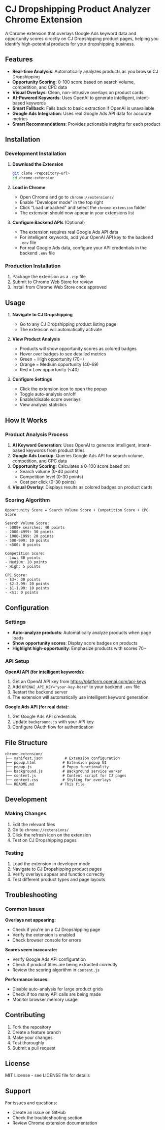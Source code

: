 # CJ Dropshipping Product Analyzer Chrome Extension

A Chrome extension that overlays Google Ads keyword data and opportunity scores directly on CJ Dropshipping product pages, helping you identify high-potential products for your dropshipping business.

## Features

- **Real-time Analysis**: Automatically analyzes products as you browse CJ Dropshipping
- **Opportunity Scoring**: 0-100 score based on search volume, competition, and CPC data
- **Visual Overlays**: Clean, non-intrusive overlays on product cards
- **AI-Powered Keywords**: Uses OpenAI to generate intelligent, intent-based keywords
- **Smart Fallback**: Falls back to basic extraction if OpenAI is unavailable
- **Google Ads Integration**: Uses real Google Ads API data for accurate metrics
- **Smart Recommendations**: Provides actionable insights for each product

## Installation

### Development Installation

1. **Download the Extension**
   ```bash
   git clone <repository-url>
   cd chrome-extension
   ```

2. **Load in Chrome**
   - Open Chrome and go to `chrome://extensions/`
   - Enable "Developer mode" in the top right
   - Click "Load unpacked" and select the `chrome-extension` folder
   - The extension should now appear in your extensions list

3. **Configure Backend APIs** (Optional)
   - The extension requires real Google Ads API data
   - For intelligent keywords, add your OpenAI API key to the backend `.env` file
   - For real Google Ads data, configure your API credentials in the backend `.env` file

### Production Installation

1. Package the extension as a `.zip` file
2. Submit to Chrome Web Store for review
3. Install from Chrome Web Store once approved

## Usage

1. **Navigate to CJ Dropshipping**
   - Go to any CJ Dropshipping product listing page
   - The extension will automatically activate

2. **View Product Analysis**
   - Products will show opportunity scores as colored badges
   - Hover over badges to see detailed metrics
   - Green = High opportunity (70+)
   - Orange = Medium opportunity (40-69)
   - Red = Low opportunity (<40)

3. **Configure Settings**
   - Click the extension icon to open the popup
   - Toggle auto-analysis on/off
   - Enable/disable score overlays
   - View analysis statistics

## How It Works

### Product Analysis Process

1. **AI Keyword Generation**: Uses OpenAI to generate intelligent, intent-based keywords from product titles
2. **Google Ads Lookup**: Queries Google Ads API for search volume, competition, and CPC data
3. **Opportunity Scoring**: Calculates a 0-100 score based on:
   - Search volume (0-40 points)
   - Competition level (0-30 points) 
   - Cost per click (0-30 points)
4. **Visual Overlay**: Displays results as colored badges on product cards

### Scoring Algorithm

```
Opportunity Score = Search Volume Score + Competition Score + CPC Score

Search Volume Score:
- 5000+ searches: 40 points
- 2000-4999: 30 points  
- 1000-1999: 20 points
- 500-999: 10 points
- <500: 0 points

Competition Score:
- Low: 30 points
- Medium: 20 points
- High: 5 points

CPC Score:
- $3+: 30 points
- $2-2.99: 20 points
- $1-1.99: 10 points
- <$1: 0 points
```

## Configuration

### Settings

- **Auto-analyze products**: Automatically analyze products when page loads
- **Show opportunity scores**: Display score badges on products
- **Highlight high-opportunity**: Emphasize products with scores 70+

### API Setup

**OpenAI API (for intelligent keywords):**
1. Get an OpenAI API key from https://platform.openai.com/api-keys
2. Add `OPENAI_API_KEY="your-key-here"` to your backend `.env` file
3. Restart the backend server
4. The extension will automatically use intelligent keyword generation

**Google Ads API (for real data):**
1. Get Google Ads API credentials
2. Update `background.js` with your API key
3. Configure OAuth flow for authentication

## File Structure

```
chrome-extension/
├── manifest.json          # Extension configuration
├── popup.html            # Extension popup UI
├── popup.js              # Popup functionality
├── background.js         # Background service worker
├── content.js            # Content script for CJ pages
├── content.css           # Styling for overlays
└── README.md            # This file
```

## Development

### Making Changes

1. Edit the relevant files
2. Go to `chrome://extensions/`
3. Click the refresh icon on the extension
4. Test on CJ Dropshipping pages

### Testing

1. Load the extension in developer mode
2. Navigate to CJ Dropshipping product pages
3. Verify overlays appear and function correctly
4. Test different product types and page layouts

## Troubleshooting

### Common Issues

**Overlays not appearing:**
- Check if you're on a CJ Dropshipping page
- Verify the extension is enabled
- Check browser console for errors

**Scores seem inaccurate:**
- Verify Google Ads API configuration
- Check if product titles are being extracted correctly
- Review the scoring algorithm in `content.js`

**Performance issues:**
- Disable auto-analysis for large product grids
- Check if too many API calls are being made
- Monitor browser memory usage

## Contributing

1. Fork the repository
2. Create a feature branch
3. Make your changes
4. Test thoroughly
5. Submit a pull request

## License

MIT License - see LICENSE file for details

## Support

For issues and questions:
- Create an issue on GitHub
- Check the troubleshooting section
- Review Chrome extension documentation
